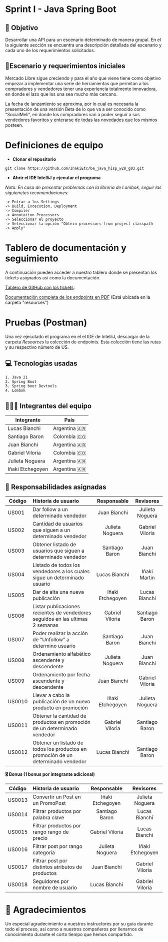 
# Sprint I - Java Spring Boot

## 🎯 Objetivo

Desarrollar una API para un escenario determinado de manera grupal. En el la siguiente sección se encuentra una descripción detallada del escenario y cada uno de los requerimientos solicitados.

## 📍Escenario y requerimientos iniciales

Mercado Libre sigue creciendo y para el año que viene  tiene como objetivo empezar a implementar una serie de herramientas que permitan a los compradores y vendedores tener una experiencia totalmente innovadora, en donde el lazo que los una sea mucho más cercano.

La fecha de lanzamiento se aproxima, por lo cual es necesaria la presentación de una versión Beta de lo que va a ser conocido como “SocialMeli”, en donde los compradores van a poder seguir a sus vendedores favoritos y enterarse de todas las novedades que los mismos posteen.

# Definiciones de equipo

* **Clonar el repositorio**
````
git clone https://github.com/InakiEtc/be_java_hisp_w28_g03.git
````

* **Abrir el IDE IntelliJ y ejecutar el programa**

*Nota: En caso de presentar problemas con la libreria de Lombok, seguir las siguienetes recomendaciones:*

```
-> Entrar a los Settings
-> Build, Excecution, Deployment
-> Compiler
-> Annotation Processors
-> Seleccionar el proyecto
-> Seleccionar la opción "Obtein processors from project classpath
-> Apply"
```

# Tablero de documentación y seguimiento

A continuación pueden acceder a nuestro tablero donde se presentan los tickets asignados así como la documentación.

[Tablero de GitHub con los tickets](https://github.com/users/InakiEtc/projects/1).

[Documentación completa de los endpoints en PDF](src/main/resources/DocumentacionEndpoints.pdf) (Está ubicada en la carpeta "resources")

# Pruebas (Postman)

Una vez ejecutado el programa en el el IDE de IntelliJ, descargar de la carpeta *Resources* la colección de endpoints. Esta colección tiene las rutas y su respectivo número de US.


## 💻 Tecnologías usadas

    1. Java 21
    2. Spring Boot
    3. Spring boot Devtools
    4. Lombok

## 🏃🏻‍➡️ Integrantes del equipo

| Integrante   |      País      |
|----------|:-------------:|
| Lucas Bianchi |  Argentina 🇦🇷|
| Santiago Baron | Colombia 🇨🇴|
| Juan Bianchi |    Argentina 🇦🇷  |
| Gabriel Viloria | Colombia  🇨🇴|
| Julieta Noguera | Argentina 🇦🇷|
| Iñaki Etchegoyen | Argentina 🇦🇷|

## 🧲 Responsabilidades asignadas

| Código    | Historia de usuario   |      Responsable      | Revisores |
|----------|:-------------|:-------------:|:-------------:|
| US001 |  Dar follow a un determinado vendedor| Juan Bianchi | Julieta Noguera |
| US002 | Cantidad de usuarios que siguen a un determinado vendedor| Julieta Noguera | Gabriel Viloria |
| US003 |  Obtener listado de usuarios que siguen a determinado vendedor| Santiago Baron | Juan Bianchi |
| US004 |  Listado de todos los vendedores a los cuales sigue un determinado usuario| Lucas Bianchi | Iñaki Martin |
| US005 |  Dar de alta una nueva publicación | Iñaki Etchegoyen| Lucas Bianchi |
| US006 |  Listar publicaciones recientes de vendedores seguidos en las ultimas 2 semanas | Gabriel Viloria | Santiago Baron |
| US007 |  Poder realizar la acción de “Unfollow” a determino usuario | Santiago Baron | Juan Bianchi |
| US008 |  Ordenamiento alfabético ascendente y descendente | Julieta Noguera | Juan Bianchi |
| US009 |  Ordenamiento por fecha ascendente y descendente | Juan Bianchi | Gabriel Viloria |
| US0010 |  Llevar a cabo la publicación de un nuevo producto en promoción | Iñaki Etchegoyen | Julieta Noguera |
| US0011 |  Obtener la cantidad de productos en promoción de un determinado vendedor | Gabriel Viloria | Santiago Baron |
| US0012 |  Obtener un listado de todos los productos en promoción de un determinado vendedor | Lucas Bianchi | Santiago Baron |

**🎖️ Bonus (1 bonus por integrante adicional)**

| Código    | Historia de usuario   |      Responsable      | Revisores 
|----------|:-------------|:-------------:|:-------------:|
| US0013 |  Convertir un Post en un PromoPost | Iñaki Etchegoyen | Julieta Noguera |
| US0014 |  Filtrar productos por palabra clave | Santiago Baron | Lucas Bianchi |
| US0015 |  Filtrar productos por rango rango de precio | Gabriel Viloria | Lucas Bianchi |
| US0016 |  Filtrar post por rango categoria | Julieta Noguera | Iñaki Etchegoyen |
| US0017 |  Filtrar post por distintos atributos de productos | Juan Bianchi | Gabriel Viloria |
| US0018 |  Seguidores por nombre de usuario | Lucas Bianchi | Gabriel Viloria |


# 🌅 Agradecimientos

Un especial agradecimiento a nuestros instructores por su guía durante todo el proceso, así como a nuestros compañeros por llenarnos de conocimiento durante el corto tiempo que hemos compartido.

